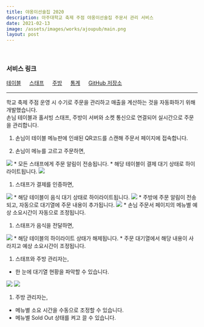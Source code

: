 ```yaml
---
title: 야옹이선술집 2020
description: 아주대학교 축제 주점 야옹이선술집 주문서 관리 서비스
date: 2021-02-13
image: /assets/images/works/ajoupub/main.png
layout: post
---
```

<br>
<h3>서비스 링크</h3>
<a class='content-link font-bold' target="_blank" href='/ajoupub?table=031'><i class='fas fa-link'></i> 테이블</a>
&emsp;
<a class='content-link font-bold' target="_blank" href='/ajoupub/staff'><i class='fas fa-link'></i> 스태프</a>
&emsp;
<a class='content-link font-bold' target="_blank" href='/ajoupub/kitchen'><i class='fas fa-link'></i> 주방</a>
&emsp;
<a class='content-link font-bold' target="_blank" href='/ajoupub/statistics'><i class='fas fa-link'></i> 통계</a>
&emsp;
<a class='content-link font-bold' target="_blank" href='https://github.com/luftaquila/ajoupub'><i class='fas fa-link'></i> GitHub 저장소</a>

<hr style='border-color: darkgray; margin-top: 1rem;'>

학교 축제 주점 운영 시 수기로 주문을 관리하고 매출을 계산하는 것을 자동화하기 위해 개발했습니다.  
손님 테이블과 홀서빙 스태프, 주방이 서버와 소켓 통신으로 연결되어 실시간으로 주문을 관리합니다. 

1. 손님이 테이블 메뉴판에 인쇄된 QR코드를 스캔해 주문서 페이지에 접속합니다.

1. 손님이 메뉴를 고르고 주문하면,  
  <img src='/assets/images/works/ajoupub/Screenshot_20210213-111717.png'>
  * 모든 스태프에게 주문 알림이 전송됩니다.
  * 해당 테이블이 결제 대기 상태로 하이라이트됩니다.  
  <img src='/assets/images/works/ajoupub/Screenshot_20210213-111735.png'>

1. 스태프가 결제를 인증하면,  
  <img src='/assets/images/works/ajoupub/Screenshot_20210213-111748.png'>
  * 해당 테이블이 음식 대기 상태로 하이라이트됩니다.  
  <img src='/assets/images/works/ajoupub/Screenshot_20210213-111825.png'>
  * 주방에 주문 알림이 전송되고, 자동으로 대기열에 주문 내용이 추가됩니다.
  <img src='/assets/images/works/ajoupub/Screenshot_20210213-111837.png'>
  * 손님 주문서 페이지의 메뉴별 예상 소요시간이 자동으로 조정됩니다.
  
  
1. 스태프가 음식을 전달하면,  
  <img src='/assets/images/works/ajoupub/Screenshot_20210213-111911.png'>
  * 해당 테이블의 하이라이트 상태가 해제됩니다.
  * 주문 대기열에서 해당 내용이 사라지고 예상 소요시간이 조정됩니다.
  
1. 스태프와 주방 관리자는,
  * 한 눈에 대기열 현황을 파악할 수 있습니다.  
  <img src='/assets/images/works/ajoupub/Screenshot_20210213-111951.png'>
  <img src='/assets/images/works/ajoupub/Screenshot_20210213-111955.png'>
  
1. 주방 관리자는,
  * 메뉴별 소요 시간을 수동으로 조정할 수 있습니다.
  * 메뉴별 Sold Out 상태를 켜고 끌 수 있습니다.
